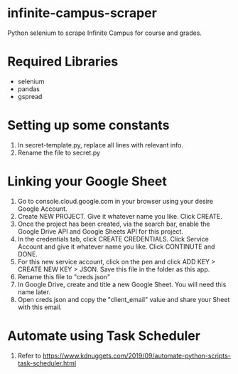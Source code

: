 # infinite-campus-scraper
Python selenium to scrape Infinite Campus for course and grades.

# Required Libraries
- selenium
- pandas
- gspread

# Setting up some constants
1. In secret-template.py, replace all lines with relevant info.
2. Rename the file to secret.py

# Linking your Google Sheet
1. Go to console.cloud.google.com in your browser using your desire Google Account.
2. Create NEW PROJECT. Give it whatever name you like. Click CREATE.
3. Once the project has been created, via the search bar, enable the Google Drive API and Google Sheets API for this project.
4. In the credentials tab, click CREATE CREDENTIALS. Click Service Account and give it whatever name you like. Click CONTINUTE and DONE.
5. For this new service account, click on the pen and click ADD KEY > CREATE NEW KEY > JSON. Save this file in the folder as this app.
6. Rename this file to "creds.json"
7. In Google Drive, create and title a new Google Sheet. You will need this name later.
8. Open creds.json and copy the "client_email" value and share your Sheet with this email.

# Automate using Task Scheduler
1. Refer to https://www.kdnuggets.com/2019/09/automate-python-scripts-task-scheduler.html